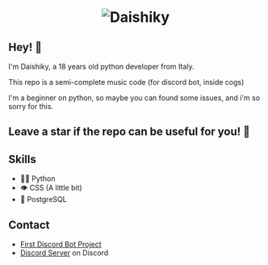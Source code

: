 <h1 align="center">
  <img src="https://raw.githubusercontent.com/Daishiky/music-discord/main/Christmaslights2.svg" alt="Daishiky" />
</h1>

## Hey! 👋

I'm Daishiky, a 18 years old python developer from Italy.

This repo is a semi-complete music code (for discord bot, inside cogs) 

I'm a beginner on python, so maybe you can found some issues, and i'm so sorry for this.


## Leave a star if the repo can be useful for you! 🌟

## Skills
- 👨‍💻 Python
- 👁️ CSS (A little bit)
- 💽 PostgreSQL

## Contact
- [First Discord Bot Project](http://ami.6te.net/#)
- [Discord Server](https://discord.gg/ZcErEwmVYu) on Discord
